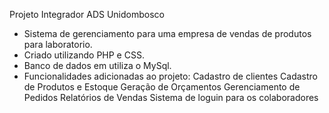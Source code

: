 Projeto Integrador ADS Unidombosco
- Sistema de gerenciamento para uma empresa de vendas de produtos para laboratorio.
- Criado utilizando PHP e CSS.
- Banco de dados em utiliza o MySql.
- Funcionalidades adicionadas ao projeto:
Cadastro de clientes
Cadastro de Produtos e Estoque
Geração de Orçamentos
Gerenciamento de Pedidos
Relatórios de Vendas
Sistema de loguin para os colaboradores
